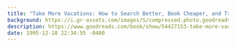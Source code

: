 ```yaml
---
title: "Take More Vacations: How to Search Better, Book Cheaper, and Travel the World"
background: https://i.gr-assets.com/images/S/compressed.photo.goodreads.com/books/1620080886l/54427153._SY75_.jpg
description: https://www.goodreads.com/book/show/54427153-take-more-vacations
date: 1995-12-18 22:34:55 -0400
---
```

